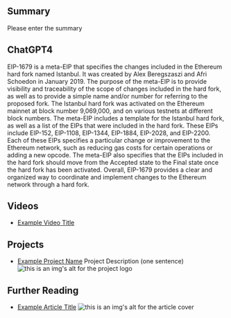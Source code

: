 ## Summary

Please enter the summary

## ChatGPT4

EIP-1679 is a meta-EIP that specifies the changes included in the Ethereum hard fork named Istanbul. It was created by Alex Beregszaszi and Afri Schoedon in January 2019. The purpose of the meta-EIP is to provide visibility and traceability of the scope of changes included in the hard fork, as well as to provide a simple name and/or number for referring to the proposed fork. The Istanbul hard fork was activated on the Ethereum mainnet at block number 9,069,000, and on various testnets at different block numbers. The meta-EIP includes a template for the Istanbul hard fork, as well as a list of the EIPs that were included in the hard fork. These EIPs include EIP-152, EIP-1108, EIP-1344, EIP-1884, EIP-2028, and EIP-2200. Each of these EIPs specifies a particular change or improvement to the Ethereum network, such as reducing gas costs for certain operations or adding a new opcode. The meta-EIP also specifies that the EIPs included in the hard fork should move from the Accepted state to the Final state once the hard fork has been activated. Overall, EIP-1679 provides a clear and organized way to coordinate and implement changes to the Ethereum network through a hard fork.

## Videos

- [Example Video Title](https://www.youtube.com/watch?v=TDGq4aeevgY)

## Projects

- [Example Project Name](https://xxxx.xxx/xxxxx) Project Description (one sentence) ![this is an img's alt for the project logo](https://xxxx.xxx/project-logo.xxx)

## Further Reading

- [Example Article Title](https://xxxx.xxx/xxxxx) ![this is an img's alt for the article cover](https://xxxx.xxx/article-cover.xxx)
